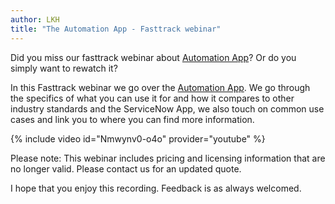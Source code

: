 ```yaml
---
author: LKH
title: "The Automation App - Fasttrack webinar"
---
```


Did you miss our fasttrack webinar about [Automation App](/automation-app)? Or do you simply want to rewatch it?

In this Fasttrack webinar we go over the [Automation App](/automation-app). We go through the specifics of what you can use it for and how it compares to other industry standards and the ServiceNow App, we also touch on common use cases and link you to where you can find more information. 

{% include video id="Nmwynv0-o4o" provider="youtube" %}

Please note: This webinar includes pricing and licensing information that are no longer valid. Please contact us for an updated quote.

I hope that you enjoy this recording. Feedback is as always welcomed.